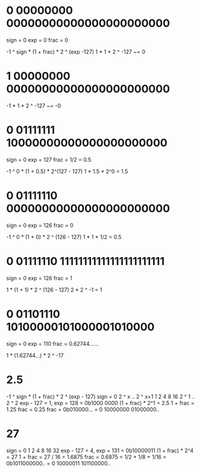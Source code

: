 # 0 00000000 00000000000000000000000
sign = 0
exp = 0
frac = 0

-1 ^ sign * (1 + frac) * 2 ^ (exp -127)
1 * 1 * 2 ^ -127 ~= 0

# 1 00000000 00000000000000000000000
-1 * 1 * 2 ^ -127 ~= -0

# 0 01111111 10000000000000000000000
sign = 0
exp = 127
frac = 1/2 = 0.5

-1 ^ 0 * (1 + 0.5) * 2^(127 - 127)
1 * 1.5 * 2^0 = 1.5

# 0 01111110 00000000000000000000000
sign = 0
exp = 126
frac = 0

-1 ^ 0 * (1 + 0) * 2 ^ (126 - 127)
1 * 1 * 1/2 = 0.5

# 0 01111110 11111111111111111111111
sign = 0
exp = 126
frac = 1

1 * (1 + 1) * 2 ^ (126 - 127)
2 * 2 ^ -1 = 1

# 0 01101110 10100000101000001010000
sign = 0
exp = 110
frac = 0.62744......

1 * (1.62744...) * 2 ^ -17 

# 2.5
-1 ^ sign * (1 + frac) * 2 ^ (exp - 127)
sign = 0
2 ^ x .. 2 ^ x+1
1 2 4 8 16
2 ^ 1 .. 2 ^ 2
exp - 127 = 1, exp = 128 = 0b1000 0000
(1 + frac) * 2^1 = 2.5
1 + frac = 1.25
frac = 0.25
frac = 0b010000...
= 0 10000000 01000000..

# 27
sign = 0
1 2 4 8 16 32
exp - 127 = 4, exp = 131 = 0b10000011
(1 + frac) * 2^4 = 27
1 + frac = 27 / 16 = 1.6875
frac = 0.6875
     = 1/2 + 1/8 + 1/16
     = 0b1011000000..
= 0 10000011 101100000..
